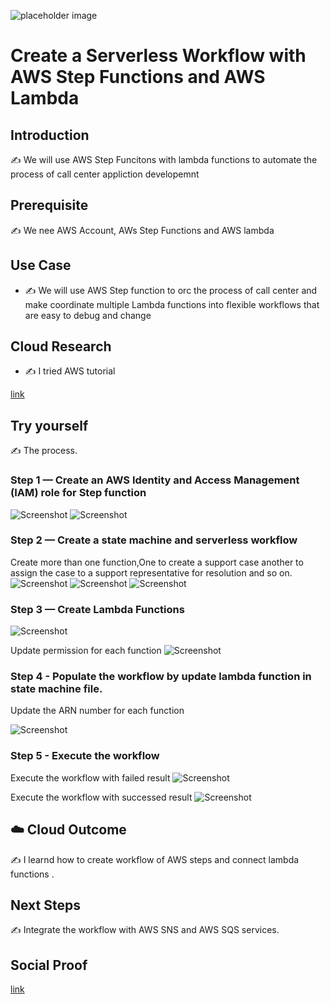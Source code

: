 
![placeholder image](https://github.com/abinshihab/100DaysofCloud/blob/main/Journey/003/AWS_Step_Workflow.jpeg)

# Create a Serverless Workflow with AWS Step Functions and AWS Lambda

## Introduction

✍️ We will use AWS Step Funcitons with lambda functions to automate the process of call center appliction developemnt 

## Prerequisite

✍️ We nee AWS Account, AWs Step Functions and AWS lambda

## Use Case

- ✍️ We will use AWS Step function to orc the process of call center and make coordinate multiple Lambda functions into flexible workflows that are easy to debug and change

## Cloud Research

- ✍️ I tried AWS tutorial 

[link](https://aws.amazon.com/getting-started/hands-on/create-a-serverless-workflow-step-functions-lambda/?ref=gsrchandson&id=updated)


## Try yourself

✍️ The process.

### Step 1 — Create an AWS Identity and Access Management (IAM) role for Step function

![Screenshot](https://github.com/abinshihab/100DaysofCloud/blob/main/Journey/003/IAM_01.jpeg)
![Screenshot](https://github.com/abinshihab/100DaysofCloud/blob/main/Journey/003/IAM_02.jpeg)

### Step 2 — Create a state machine and serverless workflow
Create more than one function,One to create a support case another to assign the case to a support representative for resolution and so on.
![Screenshot](https://github.com/abinshihab/100DaysofCloud/blob/main/Journey/003/Create_State_Machine_1.jpeg)
![Screenshot](https://github.com/abinshihab/100DaysofCloud/blob/main/Journey/003/Create_State_Machine_2.jpeg)
![Screenshot](https://github.com/abinshihab/100DaysofCloud/blob/main/Journey/003/Create_State_Machine_3.jpeg)


### Step 3 — Create Lambda Functions

![Screenshot](https://github.com/abinshihab/100DaysofCloud/blob/main/Journey/003/Create_Lambda_Functions.jpeg)

Update permission for each function
![Screenshot](https://github.com/abinshihab/100DaysofCloud/blob/main/Journey/003/State_Machine_Permission.jpeg)


### Step 4 - Populate the workflow by update lambda function in state machine file.

Update the ARN number for each function

![Screenshot](https://github.com/abinshihab/100DaysofCloud/blob/main/Journey/003/Update_function_ARN_in_state_machine.jpeg)


### Step 5 - Execute the workflow

Execute the workflow with failed result 
![Screenshot](https://github.com/abinshihab/100DaysofCloud/blob/main/Journey/003/Workflow_Result_Failed.jpeg)

Execute the workflow with successed result 
![Screenshot](https://github.com/abinshihab/100DaysofCloud/blob/main/Journey/003/Workflow_Result_%20Succeeded.jpeg)
## ☁️ Cloud Outcome

✍️ I learnd how to create workflow of AWS steps and connect lambda functions .

## Next Steps

✍️ Integrate the workflow with AWS SNS and AWS SQS services.

## Social Proof



[link](https://www.linkedin.com/posts/eng-ahmed-hussein-bin-shehab-86285560_github-abinshihab100daysofcloud-activity-7012725012994363392-QZrT?utm_source=share&utm_medium=member_desktop)
